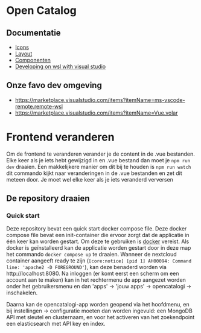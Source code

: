 # Open Catalog

## Documentatie

- [Icons](https://pictogrammers.com/library/mdi/)
- [Layout](https://docs.nextcloud.com/server/latest/developer_manual/design/layout.html)
- [Componenten](https://nextcloud-vue-components.netlify.app/)
- [Developing on wsl with visual studio](https://code.visualstudio.com/docs/remote/wsl)

## Onze favo dev omgeving

- https://marketplace.visualstudio.com/items?itemName=ms-vscode-remote.remote-wsl
- https://marketplace.visualstudio.com/items?itemName=Vue.volar

# Frontend veranderen
Om de frontend te veranderen verander je de content in de .vue bestanden.
Elke keer als je iets hebt gewijzigd in en .vue bestand dan moet je `npm run dev` draaien. Een makkelijkere manier om dit bij te houden is `npm run watch` dit commando kijkt naar veranderingen in de .vue bestanden en zet dit meteen door.
Je moet wel elke keer als je iets veranderd verversen

## De repository draaien
### Quick start
Deze repository bevat een quick start docker compose file. Deze docker compose file bevat een init-container die ervoor zorgt dat de applicatie in één keer kan worden gestart. Om deze te gebruiken is [docker](https://docker.com) vereist. Als docker is geïnstalleerd kan de applicatie worden gestart door in deze map het commando `docker compose up` te draaien.
Wanneer de nextcloud container aangeeft ready te zijn (`[core:notice] [pid 1] AH00094: Command line: 'apache2 -D FOREGROUND'`), kan deze benaderd worden via http://localhost:8080. Na inloggen (er komt eerst een scherm om een account aan te maken) kan in het rechtermenu de app aangezet worden onder het gebruikersmenu en dan 'apps' -> 'jouw apps' -> opencatalogi -> inschakelen.

Daarna kan de opencatalogi-app worden geopend via het hoofdmenu, en bij instellingen -> configuratie moeten dan worden ingevuld: een MongoDB API met sleutel en clusternaam, en voor het activeren van het zoekendpoint een elasticsearch met API key en index.